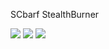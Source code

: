 SCbarf StealthBurner

![](/images/screenshot.png)
![](/images/screenshot2.png)
![](/images/photo.jpg)